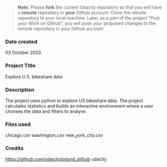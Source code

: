 >**Note**: Please **fork** the current Udacity repository so that you will have a **remote** repository in **your** Github account. Clone the remote repository to your local machine. Later, as a part of the project "Post your Work on Github", you will push your proposed changes to the remote repository in your Github account.

### Date created
03 October 2023

### Project Title
Explore U.S. bikeshare data

### Description
The project uses python to explore US bikeshare data. The project calculates statistics and builds an interactive environment where a user chooses the data and filters to analyse.

### Files used
chicago.csv
washington.csv
new_york_city.csv

### Credits
https://github.com/udacity/pdsnd_github
udacity

